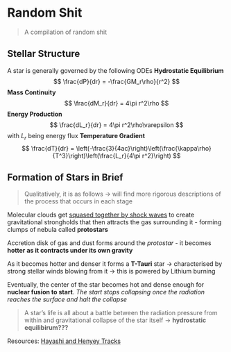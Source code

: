 # Random Shit
>A compilation of random shit

## Stellar Structure
A star is generally governed by the following ODEs
**Hydrostatic Equilibrium**
$$
\frac{dP}{dr} = -\frac{GM_r\rho}{r^2}
$$
**Mass Continuity**
$$
\frac{dM_r}{dr} = 4\pi r^2\rho
$$
**Energy Production**
$$
\frac{dL_r}{dr} = 4\pi r^2\rho\varepsilon
$$
with $L_r$ being energy flux
**Temperature Gradient**
$$
\frac{dT}{dr} = \left(-\frac{3}{4ac}\right)\left(\frac{\kappa\rho}{T^3}\right)\left(\frac{L_r}{4\pi r^2}\right)
$$

## Formation of Stars in Brief
>Qualitatively, it is as follows -> will find more rigorous descriptions of the process that occurs in each stage

Molecular clouds get [squased together by shock waves](https://lifeng.lamost.org/courses/astrotoday/CHAISSON/AT319/HTML/AT31905.HTM) to create gravitational strongholds that then attracts the gas surrounding it - forming clumps of nebula called **protostars**

Accretion disk of gas and dust forms around the *protostar* - it becomes **hotter as it contracts under its own gravity**

As it becomes hotter and denser it forms a **T-Tauri** star -> characterised by strong stellar winds blowing from it -> this is powered by Lithium burning

Eventually, the center of the star becomes hot and dense enough for **nuclear fusion to start**. *The start stops collapsing once the radiation reaches the surface and halt the collapse* 
>A star’s life is all about a battle between the radiation pressure from within and gravitational collapse of the star itself -> **hydrostatic equilibirum???**


Resources:
[Hayashi and Henyey Tracks](https://www.youtube.com/watch?v=1YgDVrH8bXs&ab_channel=AnoushKazarians)
